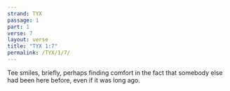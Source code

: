 ```yaml
---
strand: TYX
passage: 1
part: 1
verse: 7
layout: verse
title: "TYX 1:7"
permalink: /TYX/1/7/
---
```

Tee smiles, briefly, perhaps finding comfort in the fact that somebody else had been here before, even if it was long ago.
